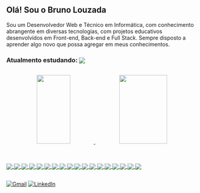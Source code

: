 ## Olá! Sou o Bruno Louzada
Sou um Desenvolvedor Web e Técnico em Informática, com conhecimento abrangente em diversas tecnologias, com projetos educativos desenvolvidos em Front-end, Back-end e Full Stack. Sempre disposto a aprender algo novo que possa agregar em meus conhecimentos.

### Atualmento estudando: <img align="center" src="https://img.shields.io/badge/C%23-239120?style=plastiic&logo=c-sharp&logoColor=white">

##

<div align="center">
  <a href="https://github.com/brunaumLL">
  <img height="180em" width="42%" src="https://github-readme-stats-sigma-five.vercel.app/api?username=brunaumLL&show_icons=true&theme=dark&include_all_commits=true&count_private=true"/>
  <img height="180em" width="50%" src="https://github-readme-stats-sigma-five.vercel.app/api/top-langs/?username=brunaumLL&layout=compact&langs_count=7&theme=dark"/>
</div>

 ##
 
<div style="display: inline_block"><br>
  <img align="center" src="https://img.shields.io/badge/JavaScript-F7DF1E?style=plastiic&logo=javascript&logoColor=black">
  <img align="center" src="https://img.shields.io/badge/Python-3776AB?style=plastiic&logo=python&logoColor=white">
  <img align="center" src="https://img.shields.io/badge/React-20232A?style=plastiic&logo=react&logoColor=61DAFB">
  <img align="center" src="https://img.shields.io/badge/TypeScript-007ACC?style=plastiic&logo=typescript&logoColor=white">
  <img align="center" src="https://img.shields.io/badge/Linux-FCC624?style=plastiic&logo=linux&logoColor=black">
  <img align="center" src="https://img.shields.io/badge/Visual_Studio_Code-0078D4?style=plastiic&logo=visual%20studio%20code&logoColor=white">
  <img align="center" src="https://img.shields.io/badge/HTML5-E34F26?style=plastiic&logo=html5&logoColor=white">
  <img align="center" src="https://img.shields.io/badge/CSS3-1572B6?style=plastiic&logo=css3&logoColor=white">
  <img align="center" src="https://img.shields.io/badge/GIT-E44C30?style=plastiic&logo=git&logoColor=white">
  <img align="center" src="https://img.shields.io/badge/GitHub-100000?style=plastiic&logo=github&logoColor=white">
  <img align="center" src="https://img.shields.io/badge/Node.js-43853D?style=plastiic&logo=node.js&logoColor=white">
  <img align="center" src="https://img.shields.io/badge/NPM-%23CB3837.svg?style=plastiic&logo=npm&logoColor=white">
  <img align="center" src="https://img.shields.io/badge/docker-%230db7ed.svg?style=plastiic&logo=docker&logoColor=white">
  <img align="center" src="https://img.shields.io/badge/express.js-%23404d59.svg?style=plastiic&logo=express&logoColor=%2361DAFB">
  <img align="center" src="https://img.shields.io/badge/Sequelize-52B0E7?style=plastiic&logo=Sequelize&logoColor=white">
  <img align="center" src="https://img.shields.io/badge/MySQL-00000F?style=plastiic&logo=mysql&logoColor=white">
  <img align="center" src="https://img.shields.io/badge/MongoDB-4EA94B?style=plastiic&logo=mongodb&logoColor=white">
  <img align="center" src="https://img.shields.io/badge/-Pytest-fff?style=plastiic&logo=pytest">
  
  ##

  [![Gmail](https://img.shields.io/badge/-GMAIL-D14836?style=plastic&logo=gmail&logoColor=white)](mailto:bruno99louzada@gmail.com)
  [![LinkedIn](https://img.shields.io/badge/-LINKEDIN-0077B5?style=plastic&logo=linkedin&logoColor=white)](https://www.linkedin.com/in/brunolorenzonlouzada/)

